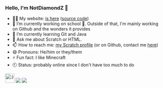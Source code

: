 ### Hello, I'm NotDiamondZ 👋

- 👨‍💻 My website: [is here](https://xitzdiamondx.github.io/) ([source code](//github.com/xitzdiamondx/xitzdiamondx.github.io/))
- 🔭 I’m currently working on school 🙁. Outside of that, I'm mainly working on Github and the wonders it provides
- 🌱 I’m currently learning Git and Java
- 💬 Ask me about Scratch or HTML.
- 📫 How to reach me: [my Scratch profile](https://scratch.mit.edu/users/NotDiamondZ) (or on Github, contact me [here](https://github.com/xitzdiamondx/xitzdiamondx/discussions))
- 😄 Pronouns: He/him or they/them
- ⚡ Fun fact: I like Minecraft  
- 🕘 Status: probably online since I don't have too much to do
<img src="https://raw.githubusercontent.com/gosoccerboy5/gosoccerboy5.github.io/3deab9880fec886abe2e55fcdb43bee838820ea4/resources/cat-head.svg" alt=":)" width="30" title = "meow"/>
<img src = "https://github-readme-stats.vercel.app/api?username=xitzdiamondx&theme=tokyonight">  
<img src="https://github-readme-stats.vercel.app/api/top-langs/?username=xitzdiamondx&theme=radical">
